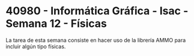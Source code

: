 # 40980 - Informática Gráfica - Isac - Semana 12 - Físicas

La tarea de esta semana consiste en hacer uso de la librería AMMO para incluir algún tipo físicas.
